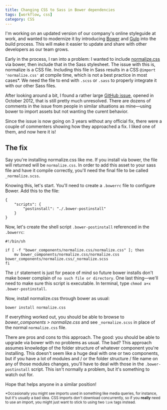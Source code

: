 ```yaml
---
title: Changing CSS to Sass in Bower dependencies
tags: [workflow, css]
category: CSS
---
```

I'm working on an updated version of our company's online styleguide at work, and wanted to modernize it by introducing [Bower](//bower.io/) and [Gulp](//gulpjs.com) into the build process. This will make it easier to update and share with other developers as our team grows.

Early in the process, I ran into a problem: I wanted to include [normalize.css](necolas.github.com/normalize.css/) via bower, then include that in the Sass stylesheet. The issue with this is, normalize is a CSS file. Including this file in Sass results in a CSS `@import 'normalize.css'` at compile time, which is not a best practice in most cases\*. We need the file to end with `.scss` or `.sass` to properly integrate it with our other Sass files.

After looking around a bit, I found a rather large [GitHub issue](https://github.com/sass/sass/issues/556), opened in October 2012, that is still pretty much unresolved. There are dozens of comments in the issue from people in similar situations as mine—using bower to import assets but not wanting the curent behavior.

Since the issue is now going on 3 years without any official fix, there were a couple of commenters showing how they approached a fix. I liked one of them, and now here it is!

## The fix

Say you're installing normalize.css like me. If you install via bower, the file will returned will be `normalize.css`. In order to add this asset to your sass file and have it compile correctly, you'll need the final file to be called `_normalize.scss`.

Knowing this, let's start. You'll need to create a `.bowerrc` file to configure Bower. Add this to the file:

~~~
{
    "scripts": {
        "postinstall": "./.bower-postinstall"
    }
}
~~~

Now, let's create the shell script `.bower-postinstall` referenced in the `.bowerrc`:

~~~
#!/bin/sh

if [ -f "bower_components/normalize.css/normalize.css" ]; then
	mv bower_components/normalize.css/normalize.css bower_components/normalize.css/_normalize.scss
fi
~~~

The `if` statement is just for peace of mind so future bower installs don't make bower complain of `no such file or directory`. One last thing—we'll need to make sure this script is executable. In terminal, type `chmod a+x .bower-postinstall`.

Now, install normalize.css through bower as usual:

~~~
bower install normalize.css
~~~

If everything worked out, you should be able to browse to *bower_components > normalize.css* and see `_normalize.scss` in place of the normal `normalize.css` file.

There are pros and cons to this approach. The good: you should be able to upgrade via bower with no problems as usual. The bad? This approach assumes knowledge of the folder structure of whatever component you're installing. This doesn't seem like a huge deal with one or two components, but if you have a lot of modules and / or the folder structure / file name on any of those modules changes, you'll have to deal with those in the `.bower-postinstall` script. This isn't normally a problem, but it's something to watch out for.

Hope that helps anyone in a similar position!

<small>*Occasionally you might see imports used in something like media queries, for instance, but it's usually a bad idea. CSS imports don't download concurrently, so if you **really** need to use an import, you might just want to stick to using two `link` tags instead.</small>
